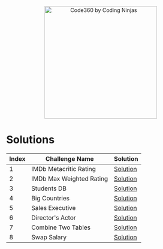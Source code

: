 <div align="center">
  <a href="https://www.naukri.com/code360/profile/e6d4898b-dc8c-4412-8858-0f33965f6012">
    <img src="https://files.codingninjas.in/new-cn-logos-1-1711622387.svg" alt="Code360 by Coding Ninjas" width="300"/>
  </a>
</div>

# Solutions  

| Index | Challenge Name           | Solution                                                                                                   |
|-------|-------------------------|------------------------------------------------------------------------------------------------------------|
| 1     | IMDb Metacritic Rating  | [Solution](https://github.com/BenGyde/Data-Analyst-Portfolio/blob/main/SQL%20-%20Code360%20challenges/Easy/01%20-%20IMDb%20Metacritic%20Rating.sql) |
| 2     | IMDb Max Weighted Rating| [Solution](https://github.com/BenGyde/Data-Analyst-Portfolio/blob/main/SQL%20-%20Code360%20challenges/Easy/02%20-%20IMDb%20Max%20Weighted%20Rating.sql) |
| 3     | Students DB             | [Solution](https://github.com/BenGyde/Data-Analyst-Portfolio/blob/main/SQL%20-%20Code360%20challenges/Easy/03%20-%20Students%20DB.sql) |
| 4     | Big Countries           | [Solution](https://github.com/BenGyde/Data-Analyst-Portfolio/blob/main/SQL%20-%20Code360%20challenges/Easy/04%20-%20Big%20Countries.sql) |
| 5     | Sales Executive         | [Solution](https://github.com/BenGyde/Data-Analyst-Portfolio/blob/main/SQL%20-%20Code360%20challenges/Easy/05%20-%20Sales%20Executive.sql) |
| 6     | Director's Actor        | [Solution](https://github.com/BenGyde/Data-Analyst-Portfolio/blob/main/SQL%20-%20Code360%20challenges/Easy/06%20-%20Director's%20Actor.sql) |
| 7     | Combine Two Tables      | [Solution](https://github.com/BenGyde/Data-Analyst-Portfolio/blob/main/SQL%20-%20Code360%20challenges/Easy/07%20-%20Combine%20Two%20Tables.sql) |
| 8     | Swap Salary             | [Solution](https://github.com/BenGyde/Data-Analyst-Portfolio/blob/main/SQL%20-%20Code360%20challenges/Easy/08%20-%20Swap%20Salary.sql) |

